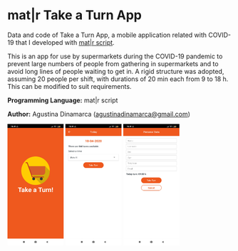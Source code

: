 # mat|r Take a Turn App
Data and code of Take a Turn App, a mobile application related with COVID-19 that I developed with [mat|r script](https://www.matrproject.com/).

This is an app for use by supermarkets during the COVID-19 pandemic to prevent large numbers of people from gathering in supermarkets and to avoid long lines of people waiting to get in. A rigid structure was adopted, assuming 20 people per shift, with durations of 20 min each from 9 to 18 h. This can be modified to suit requirements.

**Programming Language:** mat|r script

**Author:** Agustina Dinamarca (agustinadinamarca@gmail.com)

<img src="Images/im-1.jpg" width="25%" height="25%">
<img src="Images/im-2.jpg" width="25%" height="25%">
<img src="Images/im-3.jpg" width="25%" height="25%">
